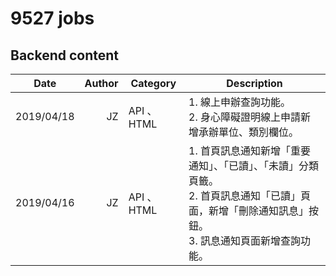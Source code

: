 # 9527 jobs

## Backend content
| Date       | Author | Category   | Description                                                                                                                                                                                                                                                                                                                                                                       |
| ---------- | -----: | ----- | --------------------------------------------------------------------------------------------------------------------------------------------------------------------------------------------------------------------------------------------------------------------------------------------------------------------------------------------------------------------------------- |
| 2019/04/18 |     JZ | API 、 HTML| 1. 線上申辦查詢功能。<br>2. 身心障礙證明線上申請新增承辦單位、類別欄位。|
| 2019/04/16 |     JZ | API 、 HTML| 1. 首頁訊息通知新增「重要通知」、「已讀」、「未讀」分類頁籤。<br>2. 首頁訊息通知「已讀」頁面，新增「刪除通知訊息」按鈕。<br>3. 訊息通知頁面新增查詢功能。|







